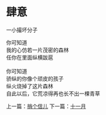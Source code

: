 # 肆意
一小撮坏分子

你可知道\
我的心仿若一片茂密的森林\
任你在里面纵横跋扈\
\
你可知道\
骄纵的你像个顽皮的孩子\
纵火烧掉了这片森林\
自此以后，它荒凉得再也长不出一棵青草



上一篇：[捎个信儿](3da320c2ab7e47699166c3f46037fd04.md)  下一篇：[十一月](acf6e5f3f2cf45e1bcc22560038daeab.md)
